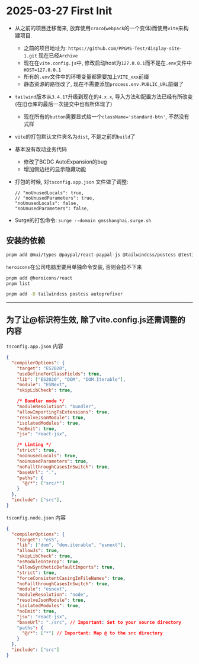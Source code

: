 

# 2025-03-27 First Init

- 从之前的项目迁移而来, 放弃使用`craco`(`webpack`的一个变体)而使用`vite`来构建项目.  
  - 之前的项目地址为: `https://github.com/PPGMS-Test/display-site-1.git` 现在已经`Archive`
  - 现在在`vite.config.js`中, 修改启动host为`127.0.0.1`而不是在`.env`文件中`HOST=127.0.0.1`
  - 所有的`.env`文件中的环境变量都需要加上`VITE_xxx`前缀
  - 静态资源的路径改了, 现在不需要添加`process.env.PUBLIC_URL`前缀了
  
- `tailwind`版本从`3.4.17`升级到现在的`4.x.x`, 导入方法和配置方法已经有所改变 (在旧仓库的最后一次提交中也有所体现了)
  - 现在所有的`button`需要显式给一个`className='standard-btn'`, 不然没有式样
  
- `vite`的打包默认文件夹名为`dist`, 不是之前的`build`了  
- 基本没有改动业务代码
  - 修改了BCDC AutoExpansion的bug
  - 增加侧边栏的显示隐藏功能
- 打包的时候, 对`tsconfig.app.json` 文件做了调整: 
    ```
    // "noUnusedLocals": true,
    // "noUnusedParameters": true,
    "noUnusedLocals": false,
    "noUnusedParameters": false,
    ```
- Surge的打包命令: `surge --domain gmsshanghai.surge.sh`

## 安装的依赖

```bash
pnpm add @mui/types @paypal/react-paypal-js @tailwindcss/postcss @testing-library/jest-dom @testing-library/react @testing-library/user-event @types/jest @types/node @types/react @types/react-dom @types/react-redux config prism-react-renderer prismjs rc-slider-captcha react react-dom react-draggable react-embed-gist react-simple-captcha redux-persist typescript uuid web-vitals classnames  usehooks-ts react-router-dom @reduxjs/toolkit react-redux @mui/material  @emotion/react @emotion/styled
```
`heroicons`在公司电脑里要用单独命令安装, 否则会拉不下来
```bash
pnpm add @heroicons/react
pnpm list
```

```bash
pnpm add -D tailwindcss postcss autoprefixer
```


---------------------
## 为了让@标识符生效, 除了vite.config.js还需调整的内容
`tsconfig.app.json` 内容

```json
{
  "compilerOptions": {
    "target": "ES2020",
    "useDefineForClassFields": true,
    "lib": ["ES2020", "DOM", "DOM.Iterable"],
    "module": "ESNext",
    "skipLibCheck": true,

    /* Bundler mode */
    "moduleResolution": "bundler",
    "allowImportingTsExtensions": true,
    "resolveJsonModule": true,
    "isolatedModules": true,
    "noEmit": true,
    "jsx": "react-jsx",

    /* Linting */
    "strict": true,
    "noUnusedLocals": true,
    "noUnusedParameters": true,
    "noFallthroughCasesInSwitch": true,
    "baseUrl": ".",
    "paths": {
      "@/*": ["src/*"]
    }
  },
  "include": ["src"],
}
```

`tsconfig.node.json` 内容
```json
{
  "compilerOptions": {
    "target": "es5",
    "lib": ["dom", "dom.iterable", "esnext"],
    "allowJs": true,
    "skipLibCheck": true,
    "esModuleInterop": true,
    "allowSyntheticDefaultImports": true,
    "strict": true,
    "forceConsistentCasingInFileNames": true,
    "noFallthroughCasesInSwitch": true,
    "module": "esnext",
    "moduleResolution": "node",
    "resolveJsonModule": true,
    "isolatedModules": true,
    "noEmit": true,
    "jsx": "react-jsx",
    "baseUrl": "./src", // Important: Set to your source directory
    "paths": {
      "@/*": ["*"] // Important: Map @ to the src directory
    }
  },
  "include": ["src"]
}
```